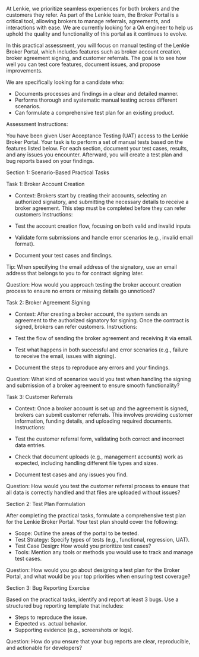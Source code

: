 
At Lenkie, we prioritize seamless experiences for both brokers and the customers they refer. As part of the Lenkie team, the Broker Portal is a critical tool, allowing brokers to manage referrals, agreements, and interactions with ease. We are currently looking for a QA engineer to help us uphold the quality and functionality of this portal as it continues to evolve.

In this practical assessment, you will focus on manual testing of the Lenkie Broker Portal, which includes features such as broker account creation, broker agreement signing, and customer referrals. The goal is to see how well you can test core features, document issues, and propose improvements.

We are specifically looking for a candidate who:

- Documents processes and findings in a clear and detailed manner.
- Performs thorough and systematic manual testing across different scenarios.
- Can formulate a comprehensive test plan for an existing product.

Assessment Instructions:

You have been given User Acceptance Testing (UAT) access to the Lenkie Broker Portal. Your task is to perform a set of manual tests based on the features listed below. For each section, document your test cases, results, and any issues you encounter. Afterward, you will create a test plan and bug reports based on your findings.

Section 1: Scenario-Based Practical Tasks

Task 1: Broker Account Creation

- Context: Brokers start by creating their accounts, selecting an authorized signatory, and submitting the necessary details to receive a broker agreement. This step must be completed before they can refer customers
Instructions:

- Test the account creation flow, focusing on both valid and invalid inputs
- Validate form submissions and handle error scenarios (e.g., invalid email format).
- Document your test cases and findings.

Tip: When specifying the email address of the signatory, use an email address that belongs to you to for contract signing later.

Question: How would you approach testing the broker account creation process to ensure no errors or missing details go unnoticed?

Task 2: Broker Agreement Signing

- Context: After creating a broker account, the system sends an agreement to the authorized signatory for signing. Once the contract is signed, brokers can refer customers.
Instructions:

- Test the flow of sending the broker agreement and receiving it via email.
- Test what happens in both successful and error scenarios (e.g., failure to receive the email, issues with signing).
- Document the steps to reproduce any errors and your findings.

Question: What kind of scenarios would you test when handling the signing and submission of a broker agreement to ensure smooth functionality?

Task 3: Customer Referrals

- Context: Once a broker account is set up and the agreement is signed, brokers can submit customer referrals. This involves providing customer information, funding details, and uploading required documents.
Instructions:

- Test the customer referral form, validating both correct and incorrect data entries.
- Check that document uploads (e.g., management accounts) work as expected, including handling different file types and sizes.
- Document test cases and any issues you find.

Question: How would you test the customer referral process to ensure that all data is correctly handled and that files are uploaded without issues?

Section 2: Test Plan Formulation

After completing the practical tasks, formulate a comprehensive test plan for the Lenkie Broker Portal. Your test plan should cover the following:

- Scope: Outline the areas of the portal to be tested.
- Test Strategy: Specify types of tests (e.g., functional, regression, UAT).
- Test Case Design: How would you prioritize test cases?
- Tools: Mention any tools or methods you would use to track and manage test cases.

Question: How would you go about designing a test plan for the Broker Portal, and what would be your top priorities when ensuring test coverage?

Section 3: Bug Reporting Exercise

Based on the practical tasks, identify and report at least 3 bugs. Use a structured bug reporting template that includes:

- Steps to reproduce the issue.
- Expected vs. actual behavior.
- Supporting evidence (e.g., screenshots or logs).

Question: How do you ensure that your bug reports are clear, reproducible, and actionable for developers?
